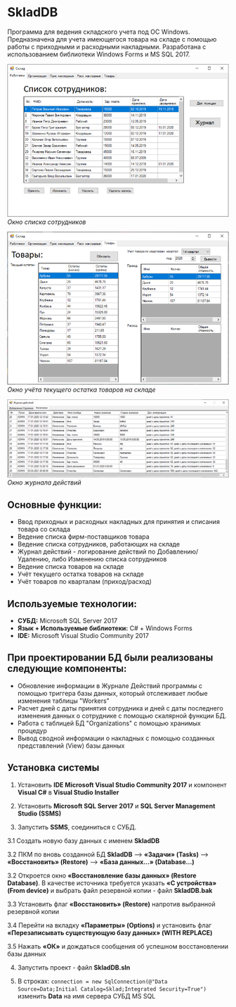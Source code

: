 # SkladDB

Программа для ведения складского учета под ОС Windows. Предназначена для учета имеющегося товара на складе с помощью работы с приходными и расходными накладными.
Разработана с использованием библиотеки Windows Forms и MS SQL 2017.

![alt text](https://github.com/svitosl/screenshots/blob/master/skladdb_main_wnd.png "Окно списка сотрудников")
*Окно списка сотрудников*

![alt text](https://github.com/svitosl/screenshots/blob/master/skladdb_items_wnd.png "Окно учёта текущего остатка товаров на складе")
*Окно учёта текущего остатка товаров на складе*

![alt text](https://github.com/svitosl/screenshots/blob/master/skladdb_journal_wnd.png "Окно журнала действий")
*Окно журнала действий*

## Основные функции:

* Ввод приходных и расходных накладных для принятия и списания товара со склада
* Ведение списка фирм-поставщиков товара
* Ведение списка сотрудников, работающих на складе
* Журнал действий - логирование действий по Добавлению/Удалению, либо Изменению списка сотрудников
* Ведение списка товаров на складе
* Учёт текущего остатка товаров на складе
* Учёт товаров по кварталам (приход/расход)

## Используемые технологии:

* **СУБД:** Microsoft SQL Server 2017
* **Язык + Используемые библиотеки:** C# + Windows Forms
* **IDE:** Microsoft Visual Studio Community 2017

## При проектировании БД были реализованы следующие компоненты:

* Обновление информации в Журнале Действий программы с помощью триггера базы данных, который отслеживает любые изменения таблицы "Workers"
* Расчет дней с даты принятия сотрудника и дней с даты последнего изменения данных о сотруднике с помощью скалярной функции БД.
* Работа с таблицей БД "Organizations" с помощью хранимых процедур
* Вывод сводной информации о накладных с помощью созданных представлений (View) базы данных

## Установка системы

1. Установить **IDE Microsoft Visual Studio Community 2017** и компонент **Visual C#** в **Visual Studio Installer**

2. Установить **Microsoft SQL Server 2017** и **SQL Server Management Studio (SSMS)**

3. Запустить **SSMS**, соединиться с СУБД.

  3.1 Создать новую базу данных с именем **SkladDB**
  
  3.2 ПКМ по вновь созданной БД **SkladDB** —> **«Задачи» (Tasks)** —> **«Восстановить» (Restore)** —> **«База данных…» (Database…)**
  
  3.2 Откроется окно **«Восстановление базы данных» (Restore Database)**. В качестве источника требуется указать **«С устройства» (From device)** и выбрать файл резервной копии - файл **SkladDB.bak**
  
  3.3 Установить флаг **«Восстановить» (Restore)** напротив выбранной резервной копии
  
  3.4 Перейти на вкладку **«Параметры» (Options)** и установить флаг **«Перезаписывать существующую базу данных» (WITH REPLACE)**
  
  3.5 Нажать **«ОК»** и дождаться сообщения об успешном восстановлении базы данных
  
4. Запустить проект - файл **SkladDB.sln**

5. В строках: ```connection = new SqlConnection(@"Data Source=Data;Initial Catalog=Sklad;Integrated Security=True")``` изменить **Data** на имя сервера СУБД MS SQL